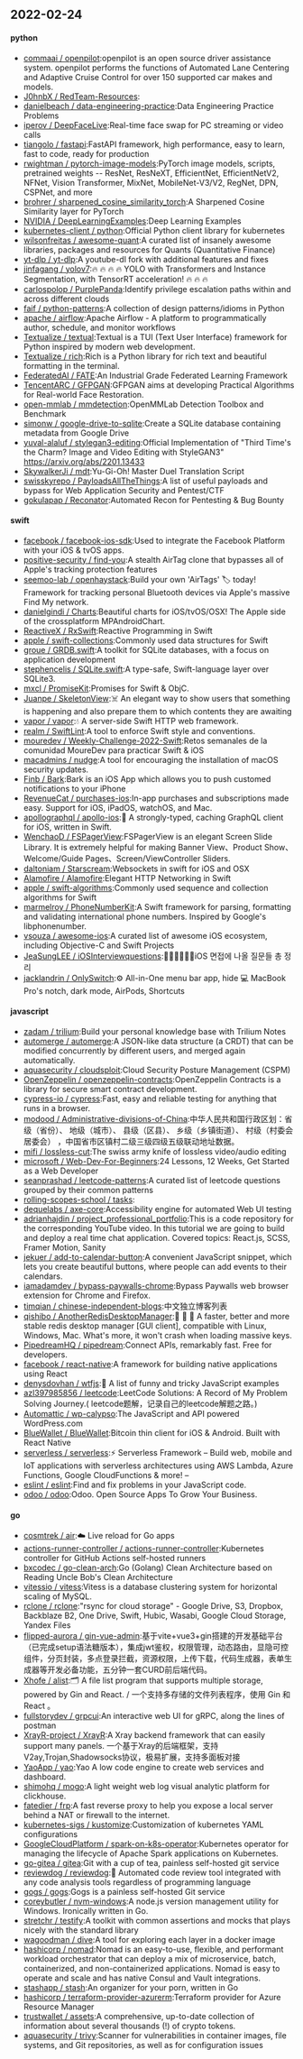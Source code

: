 ## 2022-02-24

#### python
* [commaai / openpilot](https://github.com/commaai/openpilot):openpilot is an open source driver assistance system. openpilot performs the functions of Automated Lane Centering and Adaptive Cruise Control for over 150 supported car makes and models.
* [J0hnbX / RedTeam-Resources](https://github.com/J0hnbX/RedTeam-Resources):
* [danielbeach / data-engineering-practice](https://github.com/danielbeach/data-engineering-practice):Data Engineering Practice Problems
* [iperov / DeepFaceLive](https://github.com/iperov/DeepFaceLive):Real-time face swap for PC streaming or video calls
* [tiangolo / fastapi](https://github.com/tiangolo/fastapi):FastAPI framework, high performance, easy to learn, fast to code, ready for production
* [rwightman / pytorch-image-models](https://github.com/rwightman/pytorch-image-models):PyTorch image models, scripts, pretrained weights -- ResNet, ResNeXT, EfficientNet, EfficientNetV2, NFNet, Vision Transformer, MixNet, MobileNet-V3/V2, RegNet, DPN, CSPNet, and more
* [brohrer / sharpened_cosine_similarity_torch](https://github.com/brohrer/sharpened_cosine_similarity_torch):A Sharpened Cosine Similarity layer for PyTorch
* [NVIDIA / DeepLearningExamples](https://github.com/NVIDIA/DeepLearningExamples):Deep Learning Examples
* [kubernetes-client / python](https://github.com/kubernetes-client/python):Official Python client library for kubernetes
* [wilsonfreitas / awesome-quant](https://github.com/wilsonfreitas/awesome-quant):A curated list of insanely awesome libraries, packages and resources for Quants (Quantitative Finance)
* [yt-dlp / yt-dlp](https://github.com/yt-dlp/yt-dlp):A youtube-dl fork with additional features and fixes
* [jinfagang / yolov7](https://github.com/jinfagang/yolov7):🔥
🔥
🔥
🔥
YOLO with Transformers and Instance Segmentation, with TensorRT acceleration!
🔥
🔥
🔥
* [carlospolop / PurplePanda](https://github.com/carlospolop/PurplePanda):Identify privilege escalation paths within and across different clouds
* [faif / python-patterns](https://github.com/faif/python-patterns):A collection of design patterns/idioms in Python
* [apache / airflow](https://github.com/apache/airflow):Apache Airflow - A platform to programmatically author, schedule, and monitor workflows
* [Textualize / textual](https://github.com/Textualize/textual):Textual is a TUI (Text User Interface) framework for Python inspired by modern web development.
* [Textualize / rich](https://github.com/Textualize/rich):Rich is a Python library for rich text and beautiful formatting in the terminal.
* [FederatedAI / FATE](https://github.com/FederatedAI/FATE):An Industrial Grade Federated Learning Framework
* [TencentARC / GFPGAN](https://github.com/TencentARC/GFPGAN):GFPGAN aims at developing Practical Algorithms for Real-world Face Restoration.
* [open-mmlab / mmdetection](https://github.com/open-mmlab/mmdetection):OpenMMLab Detection Toolbox and Benchmark
* [simonw / google-drive-to-sqlite](https://github.com/simonw/google-drive-to-sqlite):Create a SQLite database containing metadata from Google Drive
* [yuval-alaluf / stylegan3-editing](https://github.com/yuval-alaluf/stylegan3-editing):Official Implementation of "Third Time's the Charm? Image and Video Editing with StyleGAN3" https://arxiv.org/abs/2201.13433
* [SkywalkerJi / mdt](https://github.com/SkywalkerJi/mdt):Yu-Gi-Oh! Master Duel Translation Script
* [swisskyrepo / PayloadsAllTheThings](https://github.com/swisskyrepo/PayloadsAllTheThings):A list of useful payloads and bypass for Web Application Security and Pentest/CTF
* [gokulapap / Reconator](https://github.com/gokulapap/Reconator):Automated Recon for Pentesting & Bug Bounty

#### swift
* [facebook / facebook-ios-sdk](https://github.com/facebook/facebook-ios-sdk):Used to integrate the Facebook Platform with your iOS & tvOS apps.
* [positive-security / find-you](https://github.com/positive-security/find-you):A stealth AirTag clone that bypasses all of Apple's tracking protection features
* [seemoo-lab / openhaystack](https://github.com/seemoo-lab/openhaystack):Build your own 'AirTags'
🏷
today! Framework for tracking personal Bluetooth devices via Apple's massive Find My network.
* [danielgindi / Charts](https://github.com/danielgindi/Charts):Beautiful charts for iOS/tvOS/OSX! The Apple side of the crossplatform MPAndroidChart.
* [ReactiveX / RxSwift](https://github.com/ReactiveX/RxSwift):Reactive Programming in Swift
* [apple / swift-collections](https://github.com/apple/swift-collections):Commonly used data structures for Swift
* [groue / GRDB.swift](https://github.com/groue/GRDB.swift):A toolkit for SQLite databases, with a focus on application development
* [stephencelis / SQLite.swift](https://github.com/stephencelis/SQLite.swift):A type-safe, Swift-language layer over SQLite3.
* [mxcl / PromiseKit](https://github.com/mxcl/PromiseKit):Promises for Swift & ObjC.
* [Juanpe / SkeletonView](https://github.com/Juanpe/SkeletonView):☠️
An elegant way to show users that something is happening and also prepare them to which contents they are awaiting
* [vapor / vapor](https://github.com/vapor/vapor):💧
A server-side Swift HTTP web framework.
* [realm / SwiftLint](https://github.com/realm/SwiftLint):A tool to enforce Swift style and conventions.
* [mouredev / Weekly-Challenge-2022-Swift](https://github.com/mouredev/Weekly-Challenge-2022-Swift):Retos semanales de la comunidad MoureDev para practicar Swift & iOS
* [macadmins / nudge](https://github.com/macadmins/nudge):A tool for encouraging the installation of macOS security updates.
* [Finb / Bark](https://github.com/Finb/Bark):Bark is an iOS App which allows you to push customed notifications to your iPhone
* [RevenueCat / purchases-ios](https://github.com/RevenueCat/purchases-ios):In-app purchases and subscriptions made easy. Support for iOS, iPadOS, watchOS, and Mac.
* [apollographql / apollo-ios](https://github.com/apollographql/apollo-ios):📱
A strongly-typed, caching GraphQL client for iOS, written in Swift.
* [WenchaoD / FSPagerView](https://github.com/WenchaoD/FSPagerView):FSPagerView is an elegant Screen Slide Library. It is extremely helpful for making Banner View、Product Show、Welcome/Guide Pages、Screen/ViewController Sliders.
* [daltoniam / Starscream](https://github.com/daltoniam/Starscream):Websockets in swift for iOS and OSX
* [Alamofire / Alamofire](https://github.com/Alamofire/Alamofire):Elegant HTTP Networking in Swift
* [apple / swift-algorithms](https://github.com/apple/swift-algorithms):Commonly used sequence and collection algorithms for Swift
* [marmelroy / PhoneNumberKit](https://github.com/marmelroy/PhoneNumberKit):A Swift framework for parsing, formatting and validating international phone numbers. Inspired by Google's libphonenumber.
* [vsouza / awesome-ios](https://github.com/vsouza/awesome-ios):A curated list of awesome iOS ecosystem, including Objective-C and Swift Projects
* [JeaSungLEE / iOSInterviewquestions](https://github.com/JeaSungLEE/iOSInterviewquestions):👨🏻‍💻👩🏻‍💻iOS 면접에 나올 질문들 총 정리
* [jacklandrin / OnlySwitch](https://github.com/jacklandrin/OnlySwitch):⚙️
All-in-One menu bar app, hide
💻
MacBook Pro's notch, dark mode, AirPods, Shortcuts

#### javascript
* [zadam / trilium](https://github.com/zadam/trilium):Build your personal knowledge base with Trilium Notes
* [automerge / automerge](https://github.com/automerge/automerge):A JSON-like data structure (a CRDT) that can be modified concurrently by different users, and merged again automatically.
* [aquasecurity / cloudsploit](https://github.com/aquasecurity/cloudsploit):Cloud Security Posture Management (CSPM)
* [OpenZeppelin / openzeppelin-contracts](https://github.com/OpenZeppelin/openzeppelin-contracts):OpenZeppelin Contracts is a library for secure smart contract development.
* [cypress-io / cypress](https://github.com/cypress-io/cypress):Fast, easy and reliable testing for anything that runs in a browser.
* [modood / Administrative-divisions-of-China](https://github.com/modood/Administrative-divisions-of-China):中华人民共和国行政区划：省级（省份）、 地级（城市）、 县级（区县）、 乡级（乡镇街道）、 村级（村委会居委会） ，中国省市区镇村二级三级四级五级联动地址数据。
* [mifi / lossless-cut](https://github.com/mifi/lossless-cut):The swiss army knife of lossless video/audio editing
* [microsoft / Web-Dev-For-Beginners](https://github.com/microsoft/Web-Dev-For-Beginners):24 Lessons, 12 Weeks, Get Started as a Web Developer
* [seanprashad / leetcode-patterns](https://github.com/seanprashad/leetcode-patterns):A curated list of leetcode questions grouped by their common patterns
* [rolling-scopes-school / tasks](https://github.com/rolling-scopes-school/tasks):
* [dequelabs / axe-core](https://github.com/dequelabs/axe-core):Accessibility engine for automated Web UI testing
* [adrianhajdin / project_professional_portfolio](https://github.com/adrianhajdin/project_professional_portfolio):This is a code repository for the corresponding YouTube video. In this tutorial we are going to build and deploy a real time chat application. Covered topics: React.js, SCSS, Framer Motion, Sanity
* [jekuer / add-to-calendar-button](https://github.com/jekuer/add-to-calendar-button):A convenient JavaScript snippet, which lets you create beautiful buttons, where people can add events to their calendars.
* [iamadamdev / bypass-paywalls-chrome](https://github.com/iamadamdev/bypass-paywalls-chrome):Bypass Paywalls web browser extension for Chrome and Firefox.
* [timqian / chinese-independent-blogs](https://github.com/timqian/chinese-independent-blogs):中文独立博客列表
* [qishibo / AnotherRedisDesktopManager](https://github.com/qishibo/AnotherRedisDesktopManager):🚀
🚀
🚀
A faster, better and more stable redis desktop manager [GUI client], compatible with Linux, Windows, Mac. What's more, it won't crash when loading massive keys.
* [PipedreamHQ / pipedream](https://github.com/PipedreamHQ/pipedream):Connect APIs, remarkably fast. Free for developers.
* [facebook / react-native](https://github.com/facebook/react-native):A framework for building native applications using React
* [denysdovhan / wtfjs](https://github.com/denysdovhan/wtfjs):🤪
A list of funny and tricky JavaScript examples
* [azl397985856 / leetcode](https://github.com/azl397985856/leetcode):LeetCode Solutions: A Record of My Problem Solving Journey.( leetcode题解，记录自己的leetcode解题之路。)
* [Automattic / wp-calypso](https://github.com/Automattic/wp-calypso):The JavaScript and API powered WordPress.com
* [BlueWallet / BlueWallet](https://github.com/BlueWallet/BlueWallet):Bitcoin thin client for iOS & Android. Built with React Native
* [serverless / serverless](https://github.com/serverless/serverless):⚡
Serverless Framework – Build web, mobile and IoT applications with serverless architectures using AWS Lambda, Azure Functions, Google CloudFunctions & more! –
* [eslint / eslint](https://github.com/eslint/eslint):Find and fix problems in your JavaScript code.
* [odoo / odoo](https://github.com/odoo/odoo):Odoo. Open Source Apps To Grow Your Business.

#### go
* [cosmtrek / air](https://github.com/cosmtrek/air):☁️
Live reload for Go apps
* [actions-runner-controller / actions-runner-controller](https://github.com/actions-runner-controller/actions-runner-controller):Kubernetes controller for GitHub Actions self-hosted runners
* [bxcodec / go-clean-arch](https://github.com/bxcodec/go-clean-arch):Go (Golang) Clean Architecture based on Reading Uncle Bob's Clean Architecture
* [vitessio / vitess](https://github.com/vitessio/vitess):Vitess is a database clustering system for horizontal scaling of MySQL.
* [rclone / rclone](https://github.com/rclone/rclone):"rsync for cloud storage" - Google Drive, S3, Dropbox, Backblaze B2, One Drive, Swift, Hubic, Wasabi, Google Cloud Storage, Yandex Files
* [flipped-aurora / gin-vue-admin](https://github.com/flipped-aurora/gin-vue-admin):基于vite+vue3+gin搭建的开发基础平台（已完成setup语法糖版本），集成jwt鉴权，权限管理，动态路由，显隐可控组件，分页封装，多点登录拦截，资源权限，上传下载，代码生成器，表单生成器等开发必备功能，五分钟一套CURD前后端代码。
* [Xhofe / alist](https://github.com/Xhofe/alist):🗂️
A file list program that supports multiple storage, powered by Gin and React. / 一个支持多存储的文件列表程序，使用 Gin 和 React 。
* [fullstorydev / grpcui](https://github.com/fullstorydev/grpcui):An interactive web UI for gRPC, along the lines of postman
* [XrayR-project / XrayR](https://github.com/XrayR-project/XrayR):A Xray backend framework that can easily support many panels. 一个基于Xray的后端框架，支持V2ay,Trojan,Shadowsocks协议，极易扩展，支持多面板对接
* [YaoApp / yao](https://github.com/YaoApp/yao):Yao A low code engine to create web services and dashboard.
* [shimohq / mogo](https://github.com/shimohq/mogo):A light weight web log visual analytic platform for clickhouse.
* [fatedier / frp](https://github.com/fatedier/frp):A fast reverse proxy to help you expose a local server behind a NAT or firewall to the internet.
* [kubernetes-sigs / kustomize](https://github.com/kubernetes-sigs/kustomize):Customization of kubernetes YAML configurations
* [GoogleCloudPlatform / spark-on-k8s-operator](https://github.com/GoogleCloudPlatform/spark-on-k8s-operator):Kubernetes operator for managing the lifecycle of Apache Spark applications on Kubernetes.
* [go-gitea / gitea](https://github.com/go-gitea/gitea):Git with a cup of tea, painless self-hosted git service
* [reviewdog / reviewdog](https://github.com/reviewdog/reviewdog):🐶
Automated code review tool integrated with any code analysis tools regardless of programming language
* [gogs / gogs](https://github.com/gogs/gogs):Gogs is a painless self-hosted Git service
* [coreybutler / nvm-windows](https://github.com/coreybutler/nvm-windows):A node.js version management utility for Windows. Ironically written in Go.
* [stretchr / testify](https://github.com/stretchr/testify):A toolkit with common assertions and mocks that plays nicely with the standard library
* [wagoodman / dive](https://github.com/wagoodman/dive):A tool for exploring each layer in a docker image
* [hashicorp / nomad](https://github.com/hashicorp/nomad):Nomad is an easy-to-use, flexible, and performant workload orchestrator that can deploy a mix of microservice, batch, containerized, and non-containerized applications. Nomad is easy to operate and scale and has native Consul and Vault integrations.
* [stashapp / stash](https://github.com/stashapp/stash):An organizer for your porn, written in Go
* [hashicorp / terraform-provider-azurerm](https://github.com/hashicorp/terraform-provider-azurerm):Terraform provider for Azure Resource Manager
* [trustwallet / assets](https://github.com/trustwallet/assets):A comprehensive, up-to-date collection of information about several thousands (!) of crypto tokens.
* [aquasecurity / trivy](https://github.com/aquasecurity/trivy):Scanner for vulnerabilities in container images, file systems, and Git repositories, as well as for configuration issues
